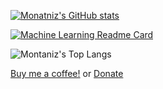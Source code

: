 [![Monatniz's GitHub stats](https://github-readme-stats.vercel.app/api?username=montanizstills&count_private=true&show_icons=true&theme=tokyonight)](https://github.com/montanizstills/)

[![Machine Learning Readme Card](https://github-readme-stats.vercel.app/api/pin/?username=montanizstills&repo=machine-learning-demo)](https://github.com/montanizstills/machine-learning-demo)

![Montaniz's Top Langs](https://github-readme-stats.vercel.app/api/top-langs/?username=montanizstills&layout=compact)

<!-- [![Montaniz's wakatime stats](https://github-readme-stats.vercel.app/api/wakatime?username=montanizstills)]] -->

[Buy me a coffee!](https://patreon.com/user?u=87355595) or [Donate](https://www.paypal.com/donate/?business=BA7AVWNZHX8NG&no_recurring=0&currency_code=USD)
